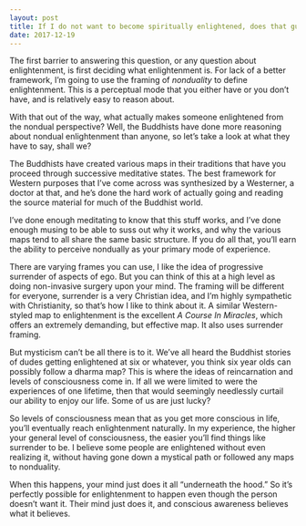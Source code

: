 ```yaml
---
layout: post
title: If I do not want to become spiritually enlightened, does that guarantee that I will not?
date: 2017-12-19
---
```


<p>The first barrier to answering this question, or any question about enlightenment, is first deciding what enlightenment is. For lack of a better framework, I’m going to use the framing of <i>nonduality</i> to define enlightenment. This is a perceptual mode that you either have or you don’t have, and is relatively easy to reason about.</p><p>With that out of the way, what actually makes someone enlightened from the nondual perspective? Well, the Buddhists have done more reasoning about nondual enlightenment than anyone, so let’s take a look at what they have to say, shall we?</p><p>The Buddhists have created various maps in their traditions that have you proceed through successive meditative states. The best framework for Western purposes that I’ve come across was synthesized by a Westerner, a doctor at that, and he’s done the hard work of actually going and reading the source material for much of the Buddhist world.</p><p>I’ve done enough meditating to know that this stuff works, and I’ve done enough musing to be able to suss out why it works, and why the various maps tend to all share the same basic structure. If you do all that, you’ll earn the ability to perceive nondually as your primary mode of experience.</p><p>There are varying frames you can use, I like the idea of progressive surrender of aspects of ego. But you can think of this at a high level as doing non-invasive surgery upon your mind. The framing will be different for everyone, surrender is a very Christian idea, and I’m highly sympathetic with Christianity, so that’s how I like to think about it. A similar Western-styled map to enlightenment is the excellent <i>A Course In Miracles</i>, which offers an extremely demanding, but effective map. It also uses surrender framing.</p><p>But mysticism can’t be all there is to it. We’ve all heard the Buddhist stories of dudes getting enlightened at six or whatever, you think six year olds can possibly follow a dharma map? This is where the ideas of reincarnation and levels of consciousness come in. If all we were limited to were the experiences of one lifetime, then that would seemingly needlessly curtail our ability to enjoy our life. Some of us are just lucky?</p><p>So levels of consciousness mean that as you get more conscious in life, you’ll eventually reach enlightenment naturally. In my experience, the higher your general level of consciousness, the easier you’ll find things like surrender to be. I believe some people are enlightened without even realizing it, without having gone down a mystical path or followed any maps to nonduality.</p><p>When this happens, your mind just does it all “underneath the hood.” So it’s perfectly possible for enlightenment to happen even though the person doesn’t want it. Their mind just does it, and conscious awareness believes what it believes.</p>
